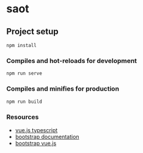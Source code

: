 # saot

## Project setup
```
npm install
```

### Compiles and hot-reloads for development
```
npm run serve
```

### Compiles and minifies for production
```
npm run build
```
### Resources
- [vue.js typescript](https://vuejs.org/v2/guide/typescript.html)
- [bootstrap documentation](https://getbootstrap.com/docs/4.0/getting-started/introduction/)
- [bootstrap vue.js](https://bootstrap-vue.js.org/docs)